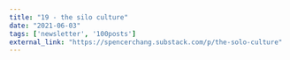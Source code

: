 ```yaml
---
title: "19 - the silo culture"
date: "2021-06-03"
tags: ['newsletter', '100posts']
external_link: "https://spencerchang.substack.com/p/the-solo-culture"
---
```


